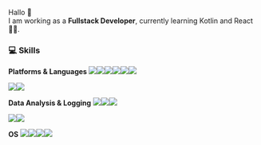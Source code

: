 
Hallo 👋   
I am working as a **Fullstack Developer**, currently learning Kotlin and React 🤹‍♂.   

<!--
**eunchae-cho/eunchae-cho** is a ✨ _special_ ✨ repository because its `README.md` (this file) appears on your GitHub profile.

Here are some ideas to get you started:

- 🔭 I’m currently working on ...
- 🌱 I’m currently learning ...
- 👯 I’m looking to collaborate on ...
- 🤔 I’m looking for help with ...
- 💬 Ask me about ...
- 📫 How to reach me: ...
- 😄 Pronouns: ...
- ⚡ Fun fact: ...
-->

### 💻 Skills

**Platforms & Languages**
<img src="https://img.shields.io/badge/Spring-3DDC84?style=flat-square&logo=Spring&logoColor=white"/><img src="https://img.shields.io/badge/Java-0096c6?style=flat-square&logo=Java&logoColor=white"/><img src="https://img.shields.io/badge/Kotlin-7F52FF?style=flat-square&logo=Kotlin&logoColor=white"/><img src="https://img.shields.io/badge/JPA-FF6C2C?style=flat-square&logo=JPA&logoColor=white"/><img src="https://img.shields.io/badge/MySQL-4479A1?style=flat-square&logo=MySQL&logoColor=white"/><img src="https://img.shields.io/badge/PostgreSQL-4169E1?style=flat-square&logo=PostgreSQL&logoColor=white"/>

<img src="https://img.shields.io/badge/React-1ac1ff?style=flat-square&logo=React&logoColor=white"/><img src="https://img.shields.io/badge/JavaScript-F7DF1E?style=flat-square&logo=JavaScript&logoColor=white"/>

**Data Analysis & Logging**
<img src="https://img.shields.io/badge/ElasticSearch-F7DF1E?style=flat-square&logo=ElasticSearch&logoColor=white"/><img src="https://img.shields.io/badge/Logstash-005571?style=flat-square&logo=Logstash&logoColor=white"/><img src="https://img.shields.io/badge/Kibana-003458?style=flat-square&logo=Kibana&logoColor=white"/>

<img src="https://img.shields.io/badge/Git-F05032?style=flat-square&logo=Git&logoColor=white"/><img src="https://img.shields.io/badge/GitLab-FC6D26?style=flat-square&logo=GitLab&logoColor=white"/>

**OS**
<img src="https://img.shields.io/badge/Linux-FCC624?style=flat-square&logo=Linux&logoColor=white"/><img src="https://img.shields.io/badge/CentOS-262577?style=flat-square&logo=CentOS&logoColor=white"/><img src="https://img.shields.io/badge/macOS-000000?style=flat-square&logo=macOS&logoColor=white"/><img src="https://img.shields.io/badge/Windows-0078D6?style=flat-square&logo=Windows&logoColor=white"/>

